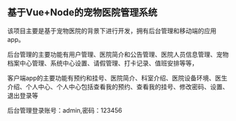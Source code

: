 ## 基于Vue+Node的宠物医院管理系统

该项目主要是基于宠物医院的背景下进行开发，拥有后台管理和移动端的应用app。

后台管理的主要功能有用户管理、医院简介和公告管理、医院人员信息管理、宠物档案中心管理、系统中心设置、请假管理、打卡记录、值班安排等等，

客户端app的主要功能有预约和挂号、医院简介、科室介绍、医院设备环境、医生介绍、个人中心、个人中心包括查看我的预约、查看我的挂号、修改密码、设置、退出登录等

后台管理登录账号：admin,密码：123456
